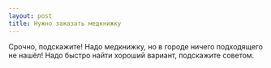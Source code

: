 ```yaml
---
layout: post 
title: Нужно заказать медкнижку 
--- 
```

Срочно, подскажите! Надо медкнижку, но в городе ничего подходящего не нашёл! Надо быстро найти хороший вариант, подскажите советом.